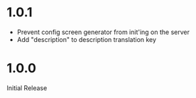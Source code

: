 # 1.0.1
- Prevent config screen generator from init'ing on the server
- Add "description" to description translation key

# 1.0.0

Initial Release
